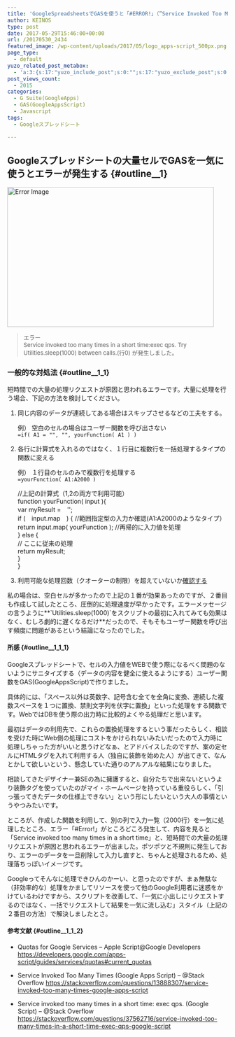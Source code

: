 ```yaml
---
title: 'GoogleSpreadsheetsでGASを使うと「#ERROR!」（”Service Invoked Too Many Times”エラー）'
author: KEINOS
type: post
date: 2017-05-29T15:46:00+00:00
url: /20170530_2434
featured_image: /wp-content/uploads/2017/05/logo_apps-script_500px.png
page_type:
  - default
yuzo_related_post_metabox:
  - 'a:3:{s:17:"yuzo_include_post";s:0:"";s:17:"yuzo_exclude_post";s:0:"";s:21:"yuzo_disabled_related";N;}'
post_views_count:
  - 2015
categories:
  - G Suite(GoogleApps)
  - GAS(GoogleAppsScript)
  - Javascript
tags:
  - Googleスプレッドシート

---
```

## Googleスプレッドシートの大量セルでGASを一気に使うとエラーが発生する {#outline__1}

[<img src="https://blog.keinos.com/wordpress/wp-content/uploads/2017/05/スクリーンショット-2017-05-29-22.53.58.png" alt="Error Image" width="472" height="320" class="alignnone size-full wp-image-2435" title="エラー
 Service invoked too many times in a short time:exec qps. Try Utilities.sleep(1000) between calls.(行0) が発生しました。" />][1]

<blockquote style="font-size:small">
  <p>
    <span class="bold-red">エラー</span><br /> Service invoked too many times in a short time:exec qps. Try Utilities.sleep(1000) between calls.(行0) が発生しました。
  </p>
</blockquote>

### 一般的な対処法 {#outline__1_1}

短時間での大量の処理リクエストが原因と思われるエラーです。大量に処理を行う場合、下記の方法を検討してください。

  1. 同じ内容のデータが連続してある場合はスキップさせるなどの工夫をする。
  
        例） 空白のセルの場合はユーザー関数を呼び出さない<br />
        `=if( A1 = "", "", yourFunction( A1 ) )`

  2. 各行に計算式を入れるのではなく、１行目に複数行を一括処理するタイプの関数に変える
  
        例） １行目のセルのみで複数行を処理する<br />
        `=yourFunction( A1:A2000 )`
    
    
  
        //上記の計算式（1,2の両方で利用可能）<br />
        function yourFunction( input ){<br />
            var myResult =　'';<br />
            if (　input.map　) { //範囲指定型の入力か確認(A1:A2000のようなタイプ）<br />
                return input.map( yourFunction ); //再帰的に入力値を処理<br />
            } else {<br />
                // ここに従来の処理<br />
                return myResult;<br />
            }<br />
        }<br />
        

  3. 利用可能な処理回数（クオーターの制限）を超えていないか<a href="https://developers.google.com/apps-script/guides/services/quotas#current_quotas" target="_blank">確認する</a>

私の場合は、空白セルが多かったので上記の１番が効果あったのですが、２番目も作成して試したところ、圧倒的に処理速度が早かったです。エラーメッセージの言うように**\`Utilities.sleep(1000)\`をスクリプトの最初に入れてみても効果はなく、むしろ劇的に遅くなるだけ**だったので、そもそもユーザー関数を呼び出す頻度に問題があるという結論になったのでした。

#### 所感 {#outline__1_1_1}

Googleスプレッドシートで、セルの入力値をWEBで使う際になるべく問題のないようにサニタイズする（データの内容を健全に使えるようにする）ユーザー関数をGAS(GoogleAppsScript)で作りました。

具体的には、「スペース以外は英数字、記号含む全てを全角に変換、連続した複数スペースを１つに置換、禁則文字列を伏字に置換」といった処理をする関数です。WebではDBを使う際の出力時に比較的よくやる処理だと思います。

最初はデータの利用先で、これらの置換処理をするという事だったらしく、相談を受けた時にWeb側の処理にコストをかけられないみたいだったので入力時に処理しちゃった方がいいと思うけどなぁ、とアドバイスしたのですが、案の定セルにHTMLタグを入れて利用する人（独自に装飾を始めた人）が出てきて、なんとかして欲しいという、懸念していた通りのアルアルな結果になりました。

相談してきたデザイナー兼SEの為に擁護すると、自分たちで出来ないというより装飾タグを使っていたのがマイ・ホームページを持っている重役らしく、「引っ張ってきたデータの仕様上できない」という形にしたいという大人の事情というやつみたいです。

ところが、作成した関数を利用して、別の列で入力一覧（2000行）を一気に処理したところ、エラー「#Error!」がところどころ発生して、内容を見ると「Service invoked too many times in a short time」と、短時間での大量の処理リクエストが原因と思われるエラーが出ました。ポツポツと不規則に発生しており、エラーのデータを一旦削除して入力し直すと、ちゃんと処理されるため、処理落ちっぽいイメージです。

Googleってそんなに処理できひんのかーい、と思ったのですが、まぁ無駄な（非効率的な）処理をかましてリソースを使って他のGoogle利用者に迷惑をかけているわけですから、スクリプトを改善して、「一気に小出しにリクエストするのではなく、一括でリクエストして結果を一気に流し込む」スタイル（上記の２番目の方法）で解決しましたとさ。

#### 参考文献 {#outline__1_1_2}

  * Quotas for Google Services &#8211; Apple Script@Google Developers 
    <a href="https://developers.google.com/apps-script/guides/services/quotas#current_quotas" target="_blank">https://developers.google.com/apps-script/guides/services/quotas#current_quotas</a>

  * Service Invoked Too Many Times (Google Apps Script) &#8211; @Stack Overflow 
    <a href="https://stackoverflow.com/questions/13888307/service-invoked-too-many-times-google-apps-script" target="_blank">https://stackoverflow.com/questions/13888307/service-invoked-too-many-times-google-apps-script</a>

  * Service invoked too many times in a short time: exec qps. (Google Script) &#8211; @Stack Overflow 
    <a href="https://stackoverflow.com/questions/37562716/service-invoked-too-many-times-in-a-short-time-exec-qps-google-script" target="_blank">https://stackoverflow.com/questions/37562716/service-invoked-too-many-times-in-a-short-time-exec-qps-google-script</a>

 [1]: https://blog.keinos.com/wordpress/wp-content/uploads/2017/05/スクリーンショット-2017-05-29-22.53.58.png "エラー Service invoked too many times in a short time:exec qps. Try Utilities.sleep(1000) between calls.(行0) が発生しました。"